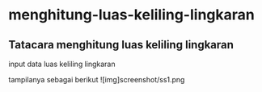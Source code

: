 # menghitung-luas-keliling-lingkaran


## Tatacara menghitung luas keliling lingkaran
input data luas keliling lingkaran <p>
tampilanya sebagai berikut
![img]screenshot/ss1.png
